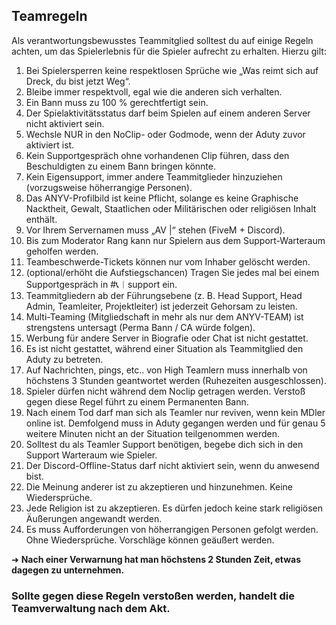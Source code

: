 ## __Teamregeln__
Als verantwortungsbewusstes Teammitglied solltest du auf einige Regeln achten, um das Spielerlebnis für die Spieler aufrecht zu erhalten.
Hierzu gilt:
01. Bei Spielersperren keine respektlosen Sprüche wie „Was reimt sich auf Dreck, du bist jetzt Weg“.
02. Bleibe immer respektvoll, egal wie die anderen sich verhalten.
03. Ein Bann muss zu 100 % gerechtfertigt sein.
04. Der Spielaktivitätsstatus darf beim Spielen auf einem anderen Server nicht aktiviert sein.
05. Wechsle NUR in den NoClip- oder Godmode, wenn der Aduty zuvor aktiviert ist.
06. Kein Supportgespräch ohne vorhandenen Clip führen, dass den Beschuldigten zu einem Bann bringen könnte.
07. Kein Eigensupport, immer andere Teammitglieder hinzuziehen (vorzugsweise höherrangige Personen).
08. Das ANYV-Profilbild ist keine Pflicht, solange es keine Graphische Nacktheit, Gewalt, Staatlichen oder Militärischen oder religiösen Inhalt enthält.
09. Vor Ihrem Servernamen muss „AV |“ stehen (FiveM + Discord).
10. Bis zum Moderator Rang kann nur Spielern aus dem Support-Warteraum geholfen werden.
11. Teambeschwerde-Tickets können nur vom Inhaber gelöscht werden.
12. (optional/erhöht die Aufstiegschancen) Tragen Sie jedes mal bei einem Supportgespräch in #📞︱support ein.
13. Teammitgliedern ab der Führungsebene (z. B. Head Support, Head Admin, Teamleiter, Projektleiter) ist jederzeit Gehorsam zu leisten.
14. Multi-Teaming (Mitgliedschaft in mehr als nur dem ANYV-TEAM) ist strengstens untersagt (Perma Bann / CA würde folgen).
15. Werbung für andere Server in Biografie oder Chat ist nicht gestattet.
16. Es ist nicht gestattet, während einer Situation als Teammitglied den Aduty zu betreten.
18. Auf Nachrichten, pings, etc.. von High Teamlern muss innerhalb von höchstens 3 Stunden geantwortet werden (Ruhezeiten ausgeschlossen).
19. Spieler dürfen nicht während dem Noclip getragen werden. Verstoß gegen diese Regel führt zu einem Permanenten Bann.
20. Nach einem Tod darf man sich als Teamler nur reviven, wenn kein MDler online ist. Demfolgend muss in Aduty gegangen werden und für genau 5 weitere Minuten nicht an der Situation teilgenommen werden.
21. Solltest du als Teamler Support benötigen, begebe dich sich in den Support Warteraum wie Spieler.
22. Der Discord-Offline-Status darf nicht aktiviert sein, wenn du anwesend bist.
23. Die Meinung anderer ist zu akzeptieren und hinzunehmen. Keine Wiedersprüche.
24. Jede Religion ist zu akzeptieren. Es dürfen jedoch keine stark religiösen Äußerungen angewandt werden.
25. Es muss Aufforderungen von höherrangigen Personen gefolgt werden. Ohne Wiedersprüche. Vorschläge können geäußert werden.

➜ __Nach einer Verwarnung hat man höchstens 2 Stunden Zeit, etwas dagegen zu unternehmen.__

### Sollte gegen diese Regeln verstoßen werden, handelt die Teamverwaltung nach dem Akt.
